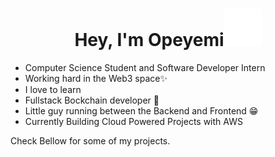 <h1 align="center">
    Hey, I'm Opeyemi<img src="https://github.com/Kathryn-Jie/Kathryn-Jie/blob/main/wave.gif" width="60px"/>
</h1>

- Computer Science Student and Software Developer Intern
- Working hard in the Web3 space✨
- I love to learn
- Fullstack Bockchain developer 🔧
- Little guy running between the Backend and Frontend 😁
- Currently Building Cloud Powered Projects with AWS



Check Bellow for some of my projects.
<!--
**OpeOginni/OpeOginni** is a ✨ _special_ ✨ repository because its `README.md` (this file) appears on your GitHub profile.
You can click the Preview link to take a look at your changes.
--->


